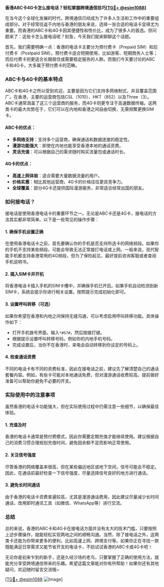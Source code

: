 **香港ABC卡4G卡怎么接电话？轻松掌握跨境通信技巧[[TG💪+ @esim1088](https://t.me/s/esim1088)]**

在当今这个全球化发展的时代，跨境通信已经成为了许多人生活和工作中的重要组成部分。对于经常往返于内地与香港的朋友来说，选择一张合适的电话卡显得尤为重要。而香港的ABC卡和4G卡因其便捷性和性价比，成为了很多人的首选。但问题来了：这些卡怎么接电话呢？别急，今天我们就来聊聊这个话题。

首先，我们需要明确一点：香港的电话卡主要分为预付费卡（Prepaid SIM）和后付费卡（Postpaid SIM）。预付费卡适合短期使用，比如游客、短期商务人士等；而后付费卡则更适合长期居住或需要稳定服务的人群。而我们今天要讨论的ABC卡和4G卡，大多属于预付费卡的范畴。

### ABC卡与4G卡的基本特点

ABC卡和4G卡之所以受到欢迎，主要是因为它们支持多网络制式，并且覆盖范围广。在香港，主要的运营商包括CSL（1010）、HKT（852）以及Three（3）。ABC卡通常涵盖了这三个运营商的服务，而4G卡则更专注于高速数据传输。这两类卡的最大优势在于，它们可以在内地和香港之间自由切换，无需频繁更换SIM卡。

#### ABC卡的优点：
- **多网络支持**：支持多个运营商，确保通话和数据连接的稳定性。
- **漫游功能强大**：即使在内地也能享受香港本地的通话资费。
- **灵活充值**：可以根据自己的需求随时购买流量包或通话时长。

#### 4G卡的优点：
- **高速上网体验**：适合需要大量数据流量的用户。
- **价格实惠**：相比其他运营商，4G卡的价格往往更具竞争力。
- **全球覆盖**：部分4G卡还提供国际漫游服务，非常适合经常出国的朋友。

### 如何接电话？

接电话是使用香港电话卡的重要环节之一。无论是ABC卡还是4G卡，接电话的方法其实都非常简单。以下是一些常见的操作步骤：

#### 1. 确保手机设置正确
在使用香港电话卡之前，首先要确认你的手机是否支持所选卡的网络频段。如果你的手机不支持某些频段，可能会导致无法正常接打电话或上网。一般来说，现代智能手机都支持香港常用的4G频段，但为了保险起见，最好提前咨询客服或者查阅手机说明书。

#### 2. 插入SIM卡并开机
将香港电话卡插入手机的SIM卡槽中，并确保手机已开启。如果手机自动检测到新SIM卡，系统会提示你进行相关设置。按照提示完成初始化即可。

#### 3. 设置呼叫转移（可选）
如果你希望在香港和内地之间保持无缝沟通，可以考虑启用呼叫转移功能。具体操作如下：
- 打开手机拨号界面，输入`*#57#`，然后按拨打键。
- 根据提示设置呼叫转移号码，例如你的内地手机号码。
- 完成设置后，当你不在香港时，来电会自动转移到你设定的号码上。

#### 4. 检查通话资费
不同的电话卡有不同的资费标准，因此在接电话之前，建议先了解清楚自己的通话套餐内容。例如，有些卡可能对本地通话免费，但对漫游通话收费较高。提前做好准备可以帮助你避免不必要的开支。

### 实际使用中的注意事项

虽然香港的电话卡功能强大，但在实际使用过程中仍需注意一些细节，以确保最佳体验。

#### 1. 充值及时
香港的电话卡通常是预付费模式，因此你需要定期充值才能继续使用。建议根据自己的消费习惯合理规划充值时间，避免因余额不足而影响正常使用。

#### 2. 关注信号强度
尽管香港的网络覆盖率很高，但在某些偏远地区或地下空间，信号可能会不稳定。因此，在通话前最好检查一下信号强度，尽量选择信号良好的地方进行通话。

#### 3. 避免长时间通话
由于香港的电话卡资费普遍较高，尤其是漫游通话费用，因此建议尽量减少长时间通话，改用即时通讯工具（如微信、WhatsApp等）进行交流。

### 总结

总的来说，香港的ABC卡和4G卡在接电话方面并没有太大的技术门槛，只要按照上述步骤操作，就能轻松实现两地之间的顺畅沟通。当然，除了接电话之外，这两类卡还能为你带来更多的便利，比如高速上网、跨境支付等。如果你正在寻找一款既能满足日常需求又能节省开支的电话卡，不妨试试香港的ABC卡或4G卡吧！

无论你是初来乍到的新手，还是久经沙场的老鸟，只要掌握了正确的使用方法，就能充分享受跨境通信带来的乐趣。希望这篇文章能对你有所帮助！如果你还有其他疑问，欢迎随时留言交流哦~

[[TG💪+ @esim1088](https://t.me/s/esim1088) ![Image](https://i.postimg.cc/4NQfJmqS/Snipaste-2025-05-13-00-14-12.png)]
